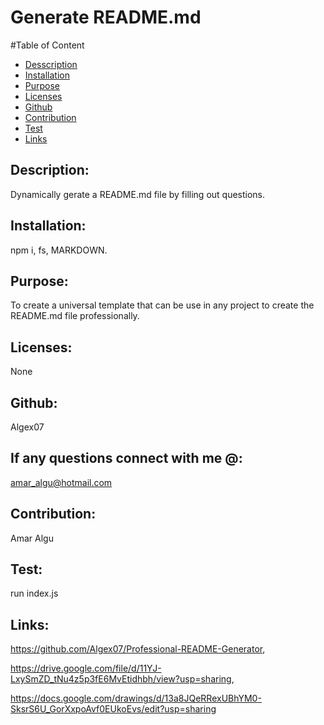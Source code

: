 # Generate README.md
 

  
  

  

  #Table of Content
  * [Desscription](#description)
  * [Installation](#installation)
  * [Purpose](#purpose)
  * [Licenses](#licenses)
  * [Github](#github)
  * [Contribution](#contribution)
  * [Test](#test)
  * [Links](#links)

  ## Description:
  Dynamically gerate a README.md file by filling out questions.
 
  ## Installation:
  npm i, fs, MARKDOWN.

  ## Purpose:
  To create a universal template that can be use in any project to create the README.md file professionally.

  ## Licenses:
  None

  ## Github:
  Algex07

  ## If any questions connect with me @:
  amar_algu@hotmail.com

  ## Contribution:
  Amar Algu

  ## Test:
  run index.js

  ## Links:
  https://github.com/Algex07/Professional-README-Generator,
  
  https://drive.google.com/file/d/11YJ-LxySmZD_tNu4z5p3fE6MvEtidhbh/view?usp=sharing,

  https://docs.google.com/drawings/d/13a8JQeRRexUBhYM0-SksrS6U_GorXxpoAvf0EUkoEvs/edit?usp=sharing